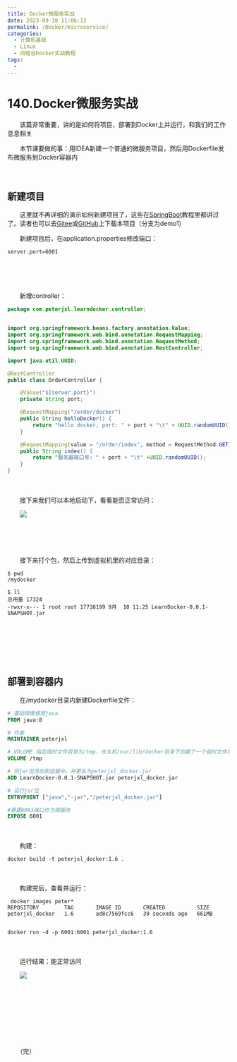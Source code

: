 ```yaml
---
title: Docker微服务实战
date: 2023-09-18 11:06:13
permalink: /Docker/microservice/
categories:
  - 计算机基础
  - Linux
  - 尚硅谷Docker实战教程
tags:
  - 
---
```

# 140.Docker微服务实战

　　该篇非常重要，讲的是如何将项目，部署到Docker上并运行，和我们的工作息息相关

　　本节课要做的事：用IDEA新建一个普通的微服务项目，然后用Dockerfile发布微服务到Docker容器内
<!-- more -->
　　‍

## 新建项目

　　这里就不再详细的演示如何新建项目了，这些在[SpringBoot](https://www.peterjxl.com/SpringBoot/)教程里都讲过了。读者也可以去[Gitee](https://gitee.com/peterjxl/LearnDocker)或[GitHub](https://github.com/Peter-JXL/LearnDocker)上下载本项目（分支为demo1）

　　新建项目后，在application.properties修改端口：

```properties
server.port=6001
```

　　‍

　　‍

　　新增controller：

```Java
package com.peterjxl.learndocker.controller;


import org.springframework.beans.factory.annotation.Value;
import org.springframework.web.bind.annotation.RequestMapping;
import org.springframework.web.bind.annotation.RequestMethod;
import org.springframework.web.bind.annotation.RestController;

import java.util.UUID;

@RestController
public class OrderController {

    @Value("${server.port}")
    private String port;

    @RequestMapping("/order/docker")
    public String helloDocker() {
        return "hello docker, port: " + port + "\t" + UUID.randomUUID();
    }

    @RequestMapping(value = "/order/index", method = RequestMethod.GET)
    public String index() {
        return "服务器端口号: " + port + "\t" +UUID.randomUUID();
    }
}
```

　　‍

　　接下来我们可以本地启动下，看看能否正常访问：

　　​![](https://image.peterjxl.com/blog/image-20230910112113-okkvxgt.png)​

　　‍

　　‍

　　接下来打个包，然后上传到虚拟机里的对应目录：

```shell
$ pwd
/mydocker

$ ll
总用量 17324
-rwxr-x--- 1 root root 17738199 9月  10 11:25 LearnDocker-0.0.1-SNAPSHOT.jar
```

　　‍

　　‍

　　‍

## 部署到容器内

　　在/mydocker目录内新建Dockerfile文件：

```dockerfile
# 基础镜像使用java
FROM java:8

# 作者
MAINTAINER peterjxl

# VOLUME 指定临时文件目录为/tmp，在主机/var/lib/docker目录下创建了一个临时文件并链接到容器的/tmp
VOLUME /tmp

# 将jar包添加到容器中，并更名为peterjxl_docker.jar
ADD LearnDocker-0.0.1-SNAPSHOT.jar peterjxl_docker.jar

# 运行jar包
ENTRYPOINT ["java","-jar","/peterjxl_docker.jar"]

#暴露6001端口作为微服务
EXPOSE 6001
```

　　‍

　　构建：

```shell
docker build -t peterjxl_docker:1.6 .
```

　　‍

　　构建完后，查看并运行：

```shell
 docker images peter*
REPOSITORY        TAG       IMAGE ID       CREATED          SIZE
peterjxl_docker   1.6       ad8c7569fcc6   39 seconds ago   661MB


docker run -d -p 6001:6001 peterjxl_docker:1.6
```

　　‍

　　运行结果：能正常访问

　　​![](https://image.peterjxl.com/blog/image-20230910113733-sulo7rb.png)

　　‍

　　​

　　‍

　　‍

　　（完）

　　‍

　　‍
